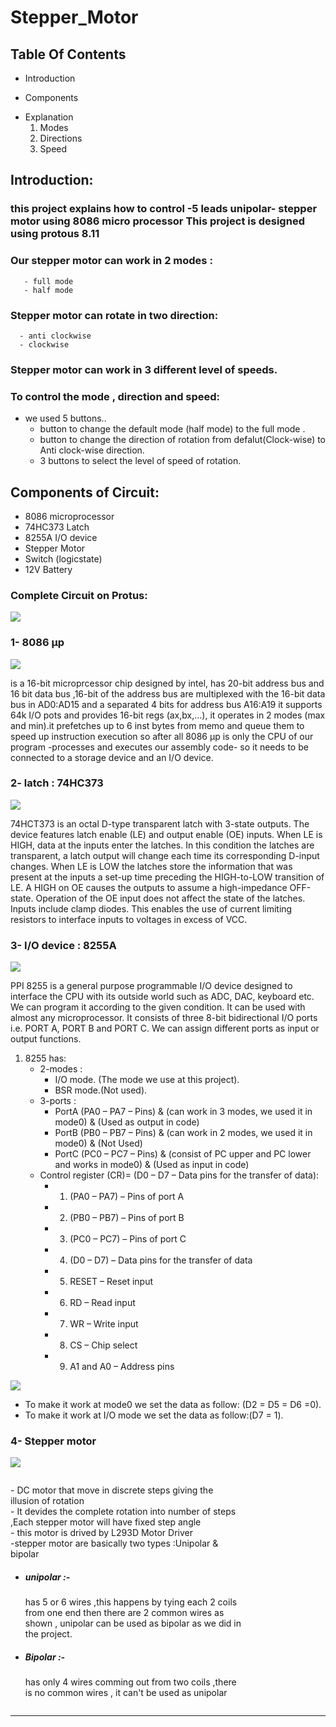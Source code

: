 # Stepper_Motor 
## Table Of Contents
 * Introduction
 + Components
 - Explanation
    1. Modes  
    2. Directions      
    3. Speed      
 ## Introduction:     
 ### this project explains how to control -5 leads unipolar- stepper motor using 8086 micro processor This project is designed using protous 8.11
 ### Our stepper motor can work in 2 modes  :
       - full mode
       - half mode
 ### Stepper motor can rotate in two direction:
      - anti clockwise
      - clockwise
 ### Stepper motor can work in 3 different level of speeds.
 ### To control the mode , direction and speed:
 - we used  5 buttons..
    -  button to change the default mode (half mode) to the full mode .
    - button to change the direction of rotation from defalut(Clock-wise) to Anti clock-wise direction. 
    - 3 buttons to select the level of speed of rotation.
## Components of Circuit:
- 8086 microprocessor
- 74HC373 Latch
- 8255A I/O device
- Stepper Motor
- Switch (logicstate)
- 12V Battery
 ### Complete Circuit on Protus:
 ![](Complete_Circuit.png)
 ### 1- 8086 µp
 ![](up8086.png)
 
is a 16-bit microprcessor chip designed by intel, has 20-bit address bus and 16 bit data bus ,16-bit of the address bus are multiplexed with the 16-bit data bus in AD0:AD15 and a separated 4 bits for address bus A16:A19 it  supports 64k I/O pots and provides 16-bit regs (ax,bx,...), it operates in 2   modes (max and min).it prefetches up to 6 inst bytes from memo and queue them to speed up  instruction execution
so after all 8086 µp is only the CPU of our program -processes and  executes our assembly code- so it needs to be connected to a 
storage device and an I/O device.

### 2- latch : 74HC373 
![](latch74hc373.png)

74HCT373 is an octal D-type transparent latch with 3-state outputs. The device features latch enable (LE) and output enable (OE) inputs. When LE is HIGH, data at the inputs enter the latches. In this condition the latches are transparent, a latch output will change each time its corresponding D-input changes. When LE is LOW the latches store the information that was present at the inputs a set-up time preceding the HIGH-to-LOW transition of LE. A HIGH on OE causes the outputs to assume a high-impedance OFF-state. Operation of the OE input does not affect the state of the latches. Inputs include clamp diodes. This enables the use of current limiting resistors to interface inputs to voltages in excess of VCC.

### 3- I/O device : 8255A  
![](ppi8255.png)

PPI 8255 is a general purpose programmable I/O device designed to interface the CPU with its outside world such as ADC, DAC, keyboard etc. We can program it according to the given condition. It can be used with almost any microprocessor. 
It consists of three 8-bit bidirectional I/O ports i.e. PORT A, PORT B and PORT C. We can assign different ports as input or output functions. 
1. 8255 has:
     - 2-modes :
       - I/O mode. (The mode we use at this project).
       - BSR mode.(Not used).
     - 3-ports :
       - PortA (PA0 – PA7 – Pins) & (can work in 3 modes, we used it in mode0) & (Used as output in code)
       - PortB (PB0 – PB7 – Pins) & (can work in 2 modes, we used it in mode0) & (Not Used)
       - PortC (PC0 – PC7 – Pins) & (consist of PC upper and PC lower and works in mode0) & (Used as input in code)
     - Control register (CR)= (D0 – D7 – Data pins for the transfer of data):
       - 1. (PA0 – PA7) – Pins of port A
       - 2. (PB0 – PB7) – Pins of port B
       - 3. (PC0 – PC7) – Pins of port C
       - 4. (D0 – D7) – Data pins for the transfer of data
       - 5. RESET – Reset input
       - 6. RD – Read input
       - 7. WR – Write input
       - 8. CS – Chip select
       - 9. A1 and A0 – Address pins
       
![](PPI8255_pins.png)

- To make it work at mode0 we set the data as follow: (D2 = D5 = D6 =0).
- To make it work at I/O mode we set the data as follow:(D7 = 1).

###  4- Stepper motor
![](s_motor.png)
<div style="display:inline-block; ">
  <span style="width:74%;float:left; display:inline-block;">
<p>
  - DC motor that move in discrete steps giving the illusion of rotation </br>
  - It devides the complete rotation into number of steps ,Each stepper motor will have fixed step      angle</br>
  - this motor is drived by L293D Motor Driver</br>
  -stepper motor are basically two types :Unipolar & bipolar
  <ul>
    <li><h5>unipolar :- </h5> has 5 or 6 wires ,this happens by tying each 2 coils from one end 
then there are 2 common wires as shown  , unipolar can be used as bipolar 
as we did in the project. </li>
  <li><h5>Bipolar :- </h5> has only 4 wires comming out from two coils ,there is no common wires , it can't be used as unipolar </li>
  </ul>
</p>
  </span>
  
</div>

  <hr>
